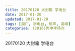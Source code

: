 ```yaml
---
title: 20170120 大封箱 学电台
date: 2017-01-20
updated: 2017-01-20
tags: [湖广, 学电台, 相声, 高峰] 
categories: (2016)丙申年场次 
---
```

20170120 大封箱 学电台
